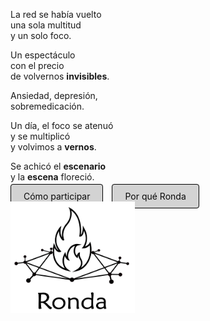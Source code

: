 La red se había vuelto  
una sola multitud  
y un solo foco. 

Un espectáculo  
con el precio  
de volvernos **invisibles**.

Ansiedad, depresión,  
sobremedicación.

Un día, el foco se atenuó   
y se multiplicó   
y volvimos a **vernos**.

Se achicó el **escenario**   
y la **escena** floreció.  

<span style="margin-right: 10px;">
  <a href="actividad.html" style="padding: 10px 20px; background-color: #D3D3D3; color: #0A0A0A; border: 1px solid #000; border-radius: 4px; cursor: pointer; transition: background-color 0.3s ease; text-decoration: none;">Cómo participar</a>
</span>
<span>
  <a href="propuesta.html" style="padding: 10px 20px; background-color: #D3D3D3; color: #0A0A0A; border: 1px solid #000; border-radius: 4px; cursor: pointer; transition: background-color 0.3s ease; text-decoration: none;">Por qué Ronda</a>
</span>   

  
<a href="comentarios.html">
<img src="logo.png" alt="Logo" width="199" height="178">
</a>

<link rel="shortcut icon" type="image/x-icon" href="favicon.ico">
